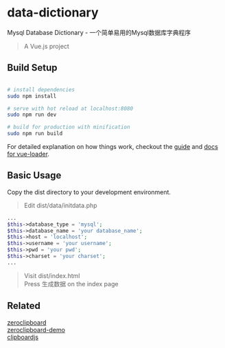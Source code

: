 
data-dictionary
==========
Mysql Database Dictionary - 一个简单易用的Mysql数据库字典程序

> A Vue.js project

## Build Setup

``` bash

# install dependencies
sudo npm install

# serve with hot reload at localhost:8080
sudo npm run dev

# build for production with minification
sudo npm run build
```

For detailed explanation on how things work, checkout the [guide](http://vuejs-templates.github.io/webpack/) and [docs for vue-loader](http://vuejs.github.io/vue-loader).

## Basic Usage

Copy the dist directory to your development environment.    

> Edit dist/data/initdata.php
```php
...
$this->database_type = 'mysql';
$this->database_name = 'your database_name';
$this->host = 'localhost';
$this->username = 'your username';
$this->pwd = 'your pwd';
$this->charset = 'your charset';
...
```

> Visit dist/index.html    
> Press 生成数据  on the index page

## Related 

[zeroclipboard](https://github.com/zeroclipboard/zeroclipboard)    
[zeroclipboard-demo](http://zeroclipboard.org/#demo)    
[clipboardjs](https://clipboardjs.com/)    



